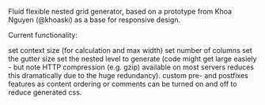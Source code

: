 Fluid flexible nested grid generator, based on a prototype from Khoa Nguyen (@khoaski) as a base for responsive design.

Current functionality:

set context size (for calculation and max width)
set number of columns
set the gutter size
set the nested level to generate (code might get large easiely - but note HTTP compression (e.g. gzip) available on most servers reduces this dramatically due to the huge redundancy).
custom pre- and postfixes
features as content ordering or comments can be turned on and off to reduce generated css.